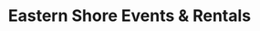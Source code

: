 ---
title: "Eastern Shore Events & Rentals"
url: /exmore/eastern-shore-events-and-rentals/
shop: storage rental
---